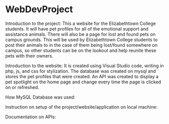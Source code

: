# WebDevProject

Introduction to the project: This a website for the Elizabethtown College students. It will have pet profiles for all of the emotional support and assistance animals. There will also be a page for lost and found pets on campus grounds. This will be used by Elizabethtown College students to post their animals to in the case of them being lost/found somewhere on campus, so other students can be on the lookout and help reunite these pets with their owners. 

Introduction to the website: It is created using Visual Studio code, writing in php, js, and css for stylization. The database was created on mysql and stores the pet profiles that were created. An API was created to display a pet spotlight on the home page and change every time the page is clicked on or refreshed. 

How MySQL Database was used: 

Instruction on setup of the project/website/application on local machine: 

Documentation on APIs: 

